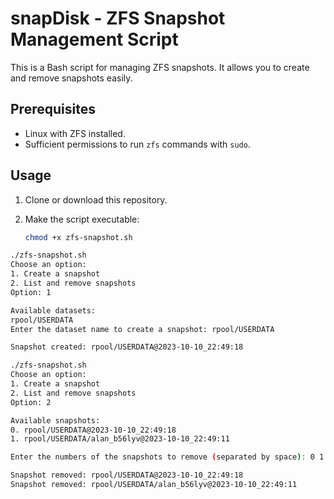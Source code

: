 # snapDisk - ZFS Snapshot Management Script

This is a Bash script for managing ZFS snapshots. It allows you to create and remove snapshots easily.

## Prerequisites

- Linux with ZFS installed.
- Sufficient permissions to run `zfs` commands with `sudo`.

## Usage

1. Clone or download this repository.

2. Make the script executable:

   ```bash
   chmod +x zfs-snapshot.sh
   ```

```sh
./zfs-snapshot.sh
Choose an option:
1. Create a snapshot
2. List and remove snapshots
Option: 1

Available datasets:
rpool/USERDATA
Enter the dataset name to create a snapshot: rpool/USERDATA

Snapshot created: rpool/USERDATA@2023-10-10_22:49:18
```

```sh
./zfs-snapshot.sh
Choose an option:
1. Create a snapshot
2. List and remove snapshots
Option: 2

Available snapshots:
0. rpool/USERDATA@2023-10-10_22:49:18
1. rpool/USERDATA/alan_b56lyv@2023-10-10_22:49:11

Enter the numbers of the snapshots to remove (separated by space): 0 1

Snapshot removed: rpool/USERDATA@2023-10-10_22:49:18
Snapshot removed: rpool/USERDATA/alan_b56lyv@2023-10-10_22:49:11
```

